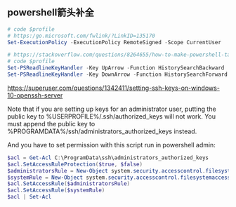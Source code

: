 ## powershell箭头补全


```powershell
# code $profile
# https:/go.microsoft.com/fwlink/?LinkID=135170
Set-ExecutionPolicy -ExecutionPolicy RemoteSigned -Scope CurrentUser

# https://stackoverflow.com/questions/8264655/how-to-make-powershell-tab-completion-work-like-bash
# code $profile
Set-PSReadlineKeyHandler -Key UpArrow -Function HistorySearchBackward
Set-PSReadlineKeyHandler -Key DownArrow -Function HistorySearchForward
```

https://superuser.com/questions/1342411/setting-ssh-keys-on-windows-10-openssh-server

Note that if you are setting up keys for an administrator user, putting the public key to %USERPROFILE%/.ssh/authorized_keys will not work. You must append the public key to %PROGRAMDATA%/ssh/administrators_authorized_keys instead.

And you have to set permission with this script run in powershell admin:

```powershell
$acl = Get-Acl C:\ProgramData\ssh\administrators_authorized_keys
$acl.SetAccessRuleProtection($true, $false)
$administratorsRule = New-Object system.security.accesscontrol.filesystemaccessrule("Administrators","FullControl","Allow")
$systemRule = New-Object system.security.accesscontrol.filesystemaccessrule("SYSTEM","FullControl","Allow")
$acl.SetAccessRule($administratorsRule)
$acl.SetAccessRule($systemRule)
$acl | Set-Acl
```

